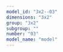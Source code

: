 ```yaml
---
model_id: "3x2--03"
dimensions: "3x2"
group: "3x2"
subgroup: ""
number: "03"
model_name: "model"
---
```

